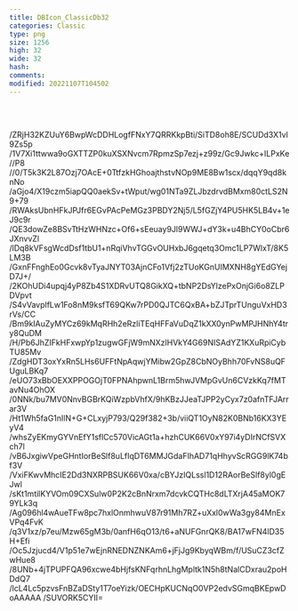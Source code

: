 ```yaml
---
title: DBIcon_ClassicDb32
categories: Classic
type: png
size: 1256
high: 32
wide: 32
hash: 
comments: 
modified: 20221107T104502
---
```

![DBIcon_ClassicDb32][1]

[1]: data:image/png;base64,iVBORw0KGgoAAAANSUhEUgAAACAAAAAgCAYAAABzenr0AAAEr0lEQVR4nL2Xa2hb
/ZRjH32KZUuY6BwpWcDDHLogfFNxY7QRRKkpBti/SiTD8oh8E/SCUDd3X1vl9Zs5p
/1V7Xi1ttwwa9oGXTTZP0kuXSXNvcm7RpmzSp7ezj+z99z/Gc9Jwkc+ILPxKe//P8
//0/T5k3K2L87Ozj7OAcE+0TtfzkHGhoajthstvNOp9ME8Bw1scx/dqqY9qd8knNo
/aGjo4/X19czm5iapQQ0aekSv+tWput/wg01NTa9ZLJbzdrvdBMxm80ctLS2N9+79
/RWAksUbnHFkJPJfr6EGvPAcPeMGz3PBDY2Nj5/L5fGZjY4PU5HK5LB4v+1eJ9c9r
/QE3dowZe8BSvTtHzWHNzc+Of6+sEeuay9Jl9WWJ+dY3k+u4BhCY0oCbr6JXnvvZl
/lDq8kVFsgWcdDsf1tbU1+nRqiVhvTGGvOUHxbJ6gqetq3Omc1LP7WlxT/8K5LM3B
/GxnFFnghEo0Gcvk8vTyaJNYT03AjnCFo1Vfj2zTUoKGnUIMXNH8gYEdGYejD7J+/
/2KOhUDi4upqj4yP8Zb4S1XDRvUTQ8GikXQ+tbNP2DsYlzePxOnjGi6o8ZLPDVpvt
/S4vVavplfLw1Fo8nM9ksfT69QKw7rPD0QJTC6QxBA+bZJTprTUnguVxHD3rVs/CC
/Bm9kIAuZyMYCz69kMqRHh2eRzliTEqHFFaVuDqZ1kXX0ynPwMPJHNhY4try8QuDM
/H/Pb6JhZIFkHFxwpYp1zugwGFjW9mNXzlHVkY4G69NISAdYZ1KXuRpiCybTU85Mv
/ZdgHDT3oxYxRn5LHs6UFFtNpAqwjYMibw2GpZ8CbNOyBhh70FvNS8uQFUguLBKq7
/eUO73xBbOEXXPPOGOjT0FPNAhpwnL1Brm5hwJVMpGvUn6CVzkKq7fMTavNu4OhOX
/0NNk/bu7MV0NnvBGBrKQiWzpbVhfX/9hKBzJJeaTJPP2yCyx7z0afnTFJArrar3V
/Ht1Wh5faG1nIlN+G+CLxyjP793/Q29f382+3b/viiQT1OyN82K0BNb16KX3YEyV4
/whsZyEKmyGYVnEfY1sflCc570VicAGt1a+hzhCUK66V0xY97i4yDIrNCfSVXch7l
/vB6JxgiwVpeGHntIorBeSlf8uLfIqDT6MMJGdaFIhAD71qHhyvScRGG9lK74bf3V
/VxiFKwvMhcIE2Dd3NXRPBSUK66V0xa/cBYJzIQLssl1D12RAorBeSlf8yl0gEJwl
/sKt1mtilKYVOm09CXSulw0P2K2cBnNrxm7dcvkCQTHc8dLTXrjA45aMOK79YLk3q
/Ag096hl4wAueTFw8pc7hxlOnmhwuV87r91Mh7RZ+uXxl0wWa3gy84MnExVPq4FvK
/q3V1xz/p7eu/Mzw65gM3b/0anfH6qO13/t6+aNUFGnrQK8/BA17wFN4lD35H+Efi
/Oc5Jzjucd4/V1p51e7wEjnRNEDNZNKAm6+jFjJg9KbyqWBm/f/USuCZ3cfZwHue8
/8UNb+4jTPUPFQA96xcwe4bHjfsKNFqrhnLhgMpltk1N5h8tNalCDxrau2poHDdQ7
/lcL4Lc5pzvsFnBZaDSty1T7oeYizk/OECHpKUCNqO0VP2edvSGmqBKEpwDoAAAAA
/SUVORK5CYII=
